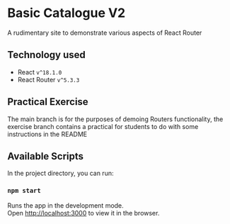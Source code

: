 # Basic Catalogue V2
A rudimentary site to demonstrate various aspects of React Router

## Technology used
- React `v^18.1.0`
- React Router `v^5.3.3`

## Practical Exercise
The main branch is for the purposes of demoing Routers functionality, the exercise branch contains a practical for students to do with some instructions in the README

## Available Scripts

In the project directory, you can run:

### `npm start`

Runs the app in the development mode.\
Open [http://localhost:3000](http://localhost:3000) to view it in the browser.
